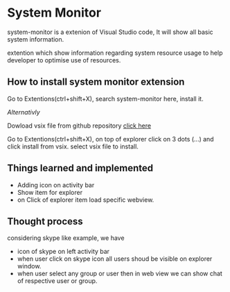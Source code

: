 # System Monitor

system-monitor is a extenion of Visual Studio code, It will show all basic system information.

extention which show information regarding system resource usage to help developer to optimise use of resources.


## How to install system monitor extension

Go to Extentions(ctrl+shift+X), search system-monitor here, install it.

*Alternativly*

Dowload vsix file from github repository [click here](https://github.com/shrikantpatwari/system-monitor)

Go to Extentions(ctrl+shift+X), on top of explorer click on 3 dots (...) and click install from vsix. select vsix file to install.

## Things learned and implemented

* Adding icon on activity bar
* Show item for explorer
* on Click of explorer item load specific webview.

## Thought process

considering skype like example, we have

* icon of skype on left activity bar
* when user click on skype icon all users shoud be visible on explorer window.
* when user select any group or user then in web view we can show chat of respective user or group.


